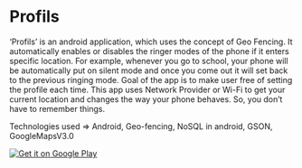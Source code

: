 # Profils

‘Profils’ is an android application, which uses the concept of Geo Fencing. It automatically enables or disables the ringer modes of the phone if it enters specific location. For example, whenever you go to school, your phone will be automatically put on silent mode and once you come out it will set back to the previous ringing mode.
Goal of the app is to make user free of setting the profile each time. This app uses Network Provider or Wi-Fi to get your current location and changes the way your phone behaves. So, you don’t have to remember things.


Technologies used =>	Android, Geo-fencing, NoSQL in android, GSON, GoogleMapsV3.0



<a href="https://play.google.com/store/apps/details?id=https://play.google.com/store/apps/details?id=com.prasad.profilsworld">
  <img alt="Get it on Google Play"
       src="https://developer.android.com/images/brand/en_generic_rgb_wo_60.png" />
</a>
